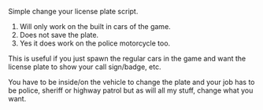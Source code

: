 Simple change your license plate script. 
1. Will only work on the built in cars of the game. 
2. Does not save the plate.
3. Yes it does work on the police motorcycle too.

This is useful if you just spawn the regular cars in the game and want the license plate to show your call sign/badge, etc. 


You have to be inside/on the vehicle to change the plate and your job has to be police, sheriff or highway patrol but as will all my stuff, change what you want. 
